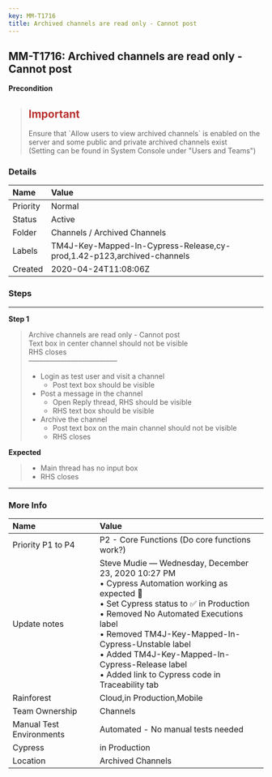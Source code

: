 ```yaml
---
key: MM-T1716
title: Archived channels are read only - Cannot post
---
```


## MM-T1716: Archived channels are read only - Cannot post

**Precondition**

> <article><h1><span style="color: rgb(184, 49, 47);">Important</span></h1>Ensure that `Allow users to view archived channels` is enabled on the server and some public and private archived channels exist<br>(Setting can be found in System Console under "Users and Teams")</article>

### Details

| Name     | Value                                                                  |
| :------- | :--------------------------------------------------------------------- |
| Priority | Normal                                                                 |
| Status   | Active                                                                 |
| Folder   | Channels / Archived Channels                                           |
| Labels   | TM4J-Key-Mapped-In-Cypress-Release,cy-prod,1.42-p123,archived-channels |
| Created  | 2020-04-24T11:08:06Z                                                   |

### Steps

<hr/>

**Step 1**

> <article>Archive channels are read only - Cannot post<br />Text box in center channel should not be visible<br />RHS closes<br />–––––––––––––––––––––––––<ul><li>Login as test user and visit a channel<ul><li>Post text box should be visible</li></ul></li><li>Post a message in the channel<ul><li>Open Reply thread, RHS should be visible</li><li>RHS text box should be visible</li></ul></li><li>Archive the channel<ul><li>Post text box on the main channel should not be visible</li><li>RHS closes</li></ul></li></ul></article>

**Expected**

> <article><ul><li>Main thread has no input box</li><li>RHS closes</li></ul></article>

<hr/>

### More Info

| Name                     | Value                                                                                                                                                                                                                                                                                                                                                              |
| :----------------------- | :----------------------------------------------------------------------------------------------------------------------------------------------------------------------------------------------------------------------------------------------------------------------------------------------------------------------------------------------------------------- |
| Priority P1 to P4        | P2 - Core Functions (Do core functions work?)                                                                                                                                                                                                                                                                                                                      |
| Update notes             | Steve Mudie — Wednesday, December 23, 2020 10:27 PM<br />• Cypress Automation working as expected 🎉<br />• Set Cypress status to ✅ in Production<br />• Removed No Automated Executions label<br />• Removed TM4J-Key-Mapped-In-Cypress-Unstable label<br />• Added TM4J-Key-Mapped-In-Cypress-Release label<br />• Added link to Cypress code in Traceability tab |
| Rainforest               | Cloud,in Production,Mobile                                                                                                                                                                                                                                                                                                                                         |
| Team Ownership           | Channels                                                                                                                                                                                                                                                                                                                                                           |
| Manual Test Environments | Automated - No manual tests needed                                                                                                                                                                                                                                                                                                                                 |
| Cypress                  | in Production                                                                                                                                                                                                                                                                                                                                                      |
| Location                 | Archived Channels                                                                                                                                                                                                                                                                                                                                                  |
